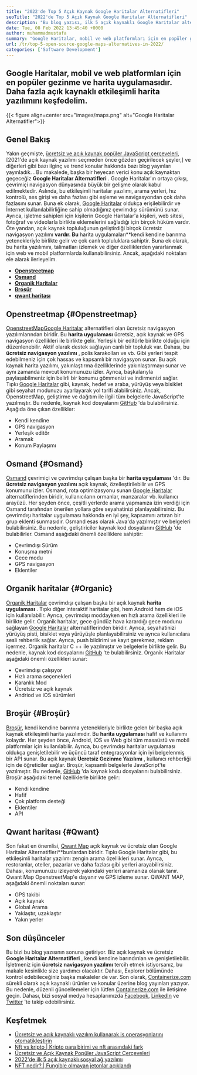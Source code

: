 ```yaml
---
title: "2022'de Top 5 Açık Kaynak Google Haritalar Alternatifleri" 
seoTitle: "2022'de Top 5 Açık Kaynak Google Haritalar Alternatifleri" 
description: "Bu blog yazısı, ilk 5 açık kaynaklı Google Haritalar alternatifleri hakkında. Bu ücretsiz yazılımlar arasında OpenstreetMap, Osmand, Organik Haritalar, Broşür ve Qwant Map." 
date: Tue, 08 Feb 2022 13:45:40 +0000
author: muhammadmustafa
summary: "Google Haritalar, mobil ve web platformları için en popüler gezinme ve harita uygulamasıdır. Daha fazla açık kaynaklı etkileşimli harita yazılımını keşfedelim." 
url: /tr/top-5-open-source-google-maps-alternatives-in-2022/
categories: ['Software Development']
---
```


## Google Haritalar, mobil ve web platformları için en popüler gezinme ve harita uygulamasıdır. Daha fazla açık kaynaklı etkileşimli harita yazılımını keşfedelim.

{{< figure align=center src="images/maps.png" alt="Google Haritalar Alternatifler">}}


## Genel Bakış
Yakın geçmişte, [ücretsiz ve açık kaynak popüler JavaScript çerçeveleri][1], [2021'de açık kaynak yazılımı seçmeden önce gözden geçirilecek şeyler,] ve diğerleri gibi bazı ilginç ve trend konular hakkında bazı blog yayınları yayınladık. . Bu makalede, başka bir heyecan verici konu açık kaynaktan geçeceğiz  **Google Haritalar Alternatifleri**  . Google Haritalar'ın ortaya çıkışı, çevrimiçi navigasyon dünyasında büyük bir gelişme olarak kabul edilmektedir. Aslında, bu etkileşimli haritalar yazılımı, arama yerleri, hız kontrolü, ses girişi ve daha fazlası gibi eşleme ve navigasyondan çok daha fazlasını sunar. Buna ek olarak, [Google Haritalar][3] oldukça erişilebilirdir ve İnternet kullanılabilirliğine sahip olmadığınız çevrimdışı sürümünü sunar. Ayrıca, işletme sahipleri için kişilerin Google Haritalar'a kişileri, web sitesi, fotoğraf ve videolarla birlikte eklemelerini sağladığı için birçok hüküm vardır.
Öte yandan, açık kaynak topluluğunun geliştirdiği birçok ücretsiz navigasyon yazılımı  **vardır. Bu**  harita uygulamaları**kendi kendine barınma yetenekleriyle birlikte gelir ve çok canlı topluluklara sahiptir. Buna ek olarak, bu harita yazılımını, talimatları izlemek ve diğer özelliklerden yararlanmak için web ve mobil platformlarda kullanabilirsiniz. Ancak, aşağıdaki noktaları ele alarak ilerleyelim.
*  **[Openstreetmap][4]**  
*  **[Osmand][5]**  
*  **[Organik Haritalar][6]**  
*  **[Broşür][7]**  
*  **[qwant haritası][8]**  

## Openstreetmap {#Openstreetmap}

[OpenstreetMap][9][Google Haritalar][3] alternatifleri olan ücretsiz navigasyon yazılımlarından biridir. Bu  **harita uygulaması** ücretsiz, açık kaynak ve GPS navigasyon özellikleri ile birlikte gelir. Yerleşik bir editörle birlikte olduğu için düzenlenebilir. Aktif olarak destek sağlayan canlı bir topluluk var. Dahası, bu **ücretsiz navigasyon yazılımı**  , polis karakolları ve vb. Gibi yerleri tespit edebilmeniz için çok hassas ve kapsamlı bir navigasyon sunar. Bu açık kaynak harita yazılımı, yakınlaştırma özelliklerinde yakınlaştırmayı sunar ve aynı zamanda mevcut konumunuzu izler. Ayrıca, başkalarıyla paylaşabilmeniz için belirli bir konumu gömmenizi ve indirmenizi sağlar. Tıpkı [Google Haritalar][3] gibi, kaynak, hedef ve araba, yürüyüş veya bisiklet gibi seyahat modunuzu ayarlayarak yol tarifi alabilirsiniz. Ancak, OpenstreetMap, geliştirme ve dağıtım ile ilgili tüm belgelerle JavaScript'te yazılmıştır. Bu nedenle, kaynak kod dosyalarını [GitHub][10] 'da bulabilirsiniz.
Aşağıda öne çıkan özellikler:
  * Kendi kendine
  * GPS navigasyon
  * Yerleşik editör
  * Aramak
  * Konum Paylaşımı

## Osmand {#Osmand}

[Osmand][11] çevrimiçi ve çevrimdışı çalışan başka bir  **harita uygulaması** 'dır. Bu **ücretsiz navigasyon yazılımı**  açık kaynak, özelleştirilebilir ve GPS konumunu izler. Osmand, rota optimizasyonu sunan [Google Haritalar][3] alternatiflerinden biridir, kullanıcıların ormanlar, manzaralar vb. kullanıcı arayüzü. Her şeyden önce, çeşitli yerlerde arama yapmanıza izin verdiği için Osmand tarafından önerilen yollara göre seyahatinizi planlayabilirsiniz. Bu çevrimdışı haritalar uygulaması hakkında en iyi şey, kapsamını artıran bir grup eklenti sunmasıdır. Osmand esas olarak Java'da yazılmıştır ve belgeleri bulabilirsiniz. Bu nedenle, geliştiriciler kaynak kod dosyalarını [GitHub][12] 'de bulabilirler.
Osmand aşağıdaki önemli özelliklere sahiptir:
  * Çevrimdışı Sürüm
  * Konuşma metni
  * Gece modu
  * GPS navigasyon
  * Eklentiler

## Organik haritalar {#Organic}

[Organik Haritalar][13] çevrimdışı çalışan başka bir açık kaynak  **harita uygulaması**  . Tıpkı diğer interaktif haritalar gibi, hem Android hem de iOS için kullanılabilir. Ayrıca, çevrimdışı moddayken en hızlı arama özellikleri ile birlikte gelir. Organik haritalar, gece gündüz hava karardığı gece modunu sağlayan [Google Haritalar][3] alternatiflerinden biridir. Ayrıca, seyahatinizi yürüyüş pisti, bisiklet veya yürüyüşle planlayabilirsiniz ve ayrıca kullanıcılara sesli rehberlik sağlar. Ayrıca, push bildirimi ve kayıt gerekmez, reklam içermez. Organik haritalar C ++ ile yazılmıştır ve belgelerle birlikte gelir. Bu nedenle, kaynak kod dosyalarını [GitHub][14] 'te bulabilirsiniz.
Organik Haritalar aşağıdaki önemli özellikleri sunar:
  * Çevrimdışı çalışıyor
  * Hızlı arama seçenekleri
  * Karanlık Mod
  * Ücretsiz ve açık kaynak
  * Andriod ve iOS sürümleri

## Broşür {#Broşür}

[Broşür][15], kendi kendine barınma yetenekleriyle birlikte gelen bir başka açık kaynak etkileşimli harita yazılımıdır. Bu  **harita uygulaması** hafif ve kullanımı kolaydır. Her şeyden önce, Android, iOS ve Web gibi tüm masaüstü ve mobil platformlar için kullanılabilir. Ayrıca, bu çevrimdışı haritalar uygulaması oldukça genişletilebilir ve üçüncü taraf entegrasyonlar için iyi belgelenmiş bir API sunar. Bu açık kaynak **Ücretsiz Gezinme Yazılımı**  , kullanıcı rehberliği için de öğreticiler sağlar. Broşür, kapsamlı belgelerle JavaScript'te yazılmıştır. Bu nedenle, [GitHub][16] 'da kaynak kodu dosyalarını bulabilirsiniz.
Broşür aşağıdaki temel özelliklerle birlikte gelir:
  * Kendi kendine
  * Hafif
  * Çok platform desteği
  * Eklentiler
  * API

## Qwant haritası {#Qwant}

Son fakat en önemlisi, [Qwant Map][17] açık kaynak ve ücretsiz olan Google Haritalar Alternatifleri**bunlardan biridir. Tıpkı Google Haritalar gibi, bu etkileşimli haritalar yazılımı zengin arama özellikleri sunar. Ayrıca, restoranlar, oteller, pazarlar ve daha fazlası gibi yerleri arayabilirsiniz. Dahası, konumunuzu izleyerek yakındaki yerleri aramanıza olanak tanır. Qwant Map OpenstreetMap'e dayanır ve GPS izleme sunar.
QWANT MAP, aşağıdaki önemli noktaları sunar:
  * GPS takibi
  * Açık kaynak
  * Global Arama
  * Yaklaştır, uzaklaştır
  * Yakın yerler

## Son düşünceler
Bu bizi bu blog yazısının sonuna getiriyor. Biz açık kaynak ve ücretsiz  **Google Haritalar Alternatifleri** , kendi kendine barındırılan ve genişletilebilir. İşletmeniz için **ücretsiz navigasyon yazılımı**  tercih etmek istiyorsanız, bu makale kesinlikle size yardımcı olacaktır. Dahası, Explorer bölümünde kontrol edebileceğiniz başka makaleler de var.
Son olarak, [Containerize.com][18] sürekli olarak açık kaynaklı ürünler ve konular üzerine blog yayınları yazıyor. Bu nedenle, düzenli güncellemeler için lütfen [Containerize.com][18] ile iletişime geçin. Dahası, bizi sosyal medya hesaplarımızda [Facebook][19], [LinkedIn][20] ve [Twitter][21] 'te takip edebilirsiniz.

## Keşfetmek
  * [Ücretsiz ve açık kaynaklı yazılım kullanarak iş operasyonlarını otomatikleştirin][22]
  * [Nft vs kripto | Kripto para birimi ve nft arasındaki fark][23]
  * [Ücretsiz ve Açık Kaynak Popüler JavaScript Çerçeveleri][1]
  * [2022'de ilk 5 açık kaynaklı sosyal ağ yazılımı][24]
  * [NFT nedir? | Fungible olmayan jetonlar açıklandı][25]



[1]: https://blog.containerize.com/software-development/free-open-source-popular-javascript-frameworks/
[2]: https://blog.containerize.com/cmdb-software/things-to-review-before-opting-open-source-software-in-2021/
[3]: https://www.google.com/maps
[4]: #OpenStreetMap
[5]: #OsmAnd
[6]: #Organic
[7]: #Leaflet
[8]: #Qwant
[9]: https://www.openstreetmap.org/#map=0/79/141
[10]: https://github.com/openstreetmap/iD
[11]: https://osmand.net/
[12]: https://github.com/osmandapp/OsmAnd
[13]: https://organicmaps.app/
[14]: https://github.com/organicmaps/organicmaps
[15]: https://leafletjs.com/
[16]: https://github.com/Leaflet/Leaflet
[17]: https://www.qwant.com/
[18]: https://www.containerize.com/
[19]: https://web.facebook.com/containerize
[20]: https://www.linkedin.com/company/containerize/
[21]: https://twitter.com/containerize_co
[22]: https://blog.containerize.com/blogging/automate-business-operations-using-open-source-software/
[23]: https://blog.containerize.com/blockchain-platforms/nft-vs-crypto-difference-between-cryptocurrency-nft/
[24]: https://blog.containerize.com/social-network-platforms/top-5-open-source-social-networking-software-in-2022/
[25]: https://blog.containerize.com/blockchain-platforms/what-is-nft-non-fungible-tokens-explained/
